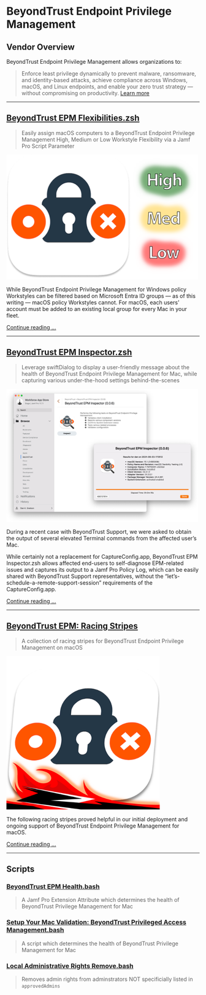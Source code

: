 # BeyondTrust Endpoint Privilege Management

## Vendor Overview

BeyondTrust Endpoint Privilege Management allows organizations to:

> Enforce least privilege dynamically to prevent malware, ransomware, and identity-based attacks, achieve compliance across Windows, macOS, and Linux endpoints, and enable your zero trust strategy — without compromising on productivity. [Learn more](https://www.beyondtrust.com/products/endpoint-privilege-management)

---

## [BeyondTrust EPM Flexibilities.zsh](BeyondTrust%20EPM%20Flexibilities.zsh)
> Easily assign macOS computers to a BeyondTrust Endpoint Privilege Management High, Medium or Low Workstyle Flexibility via a Jamf Pro Script Parameter

<img src="images/PMfM_Flexibilities_Hero.png" width="500">

While BeyondTrust Endpoint Privilege Management for Windows policy Workstyles can be filtered based on Microsoft Entra ID groups — as of this writing — macOS policy Workstyles cannot. For macOS, each users’ account must be added to an existing local group for every Mac in your fleet.

[Continue reading …](https://snelson.us/2024/08/beyondtrust-epm-flexibilities/)

---

## [BeyondTrust EPM Inspector.zsh](BeyondTrust%20EPM%20Inspector.zsh)
> Leverage swiftDialog to display a user-friendly message about the health of BeyondTrust Endpoint Privilege Management for Mac, while capturing various under-the-hood settings behind-the-scenes

<img src="images/PMfM_Inspector_Hero.png" width="500">

During a recent case with BeyondTrust Support, we were asked to obtain the output of several elevated Terminal commands from the affected user’s Mac.

While certainly not a replacement for CaptureConfig.app, BeyondTrust EPM Inspector.zsh allows affected end-users to self-diagnose EPM-related issues and captures its output to a Jamf Pro Policy Log, which can be easily shared with BeyondTrust Support representatives, without the “let’s-schedule-a-remote-support-session” requirements of the CaptureConfig.app.

[Continue reading …](https://snelson.us/2024/08/beyondtrust-epm-inspector/)

---

## [BeyondTrust EPM: Racing Stripes](https://snelson.us/2024/08/beyondtrust-epm-racing-stripes/)

> A collection of racing stripes for BeyondTrust Endpoint Privilege Management on macOS

<img src="images/PMfM_Racing_Stripes_Hero.png" width="400">

The following racing stripes proved helpful in our initial deployment and ongoing support of BeyondTrust Endpoint Privilege Management for macOS.

[Continue reading …](https://snelson.us/2024/08/beyondtrust-epm-racing-stripes/)

---

## Scripts
### [BeyondTrust EPM Health.bash](BeyondTrust%20EPM%20Health.bash)
> A Jamf Pro Extension Attribute which determines the health of BeyondTrust Privilege Management for Mac

### [Setup Your Mac Validation: BeyondTrust Privileged Access Management.bash](https://github.com/setup-your-mac/Setup-Your-Mac/blob/main/Validations/BeyondTrust%20Privileged%20Access%20Management.bash)
> A script which determines the health of BeyondTrust Privilege Management for Mac

### [Local Administrative Rights Remove.bash](Local%20Administrative%20Rights%20Remove.bash)
> Removes admin rights from adminstrators NOT specificially listed in `approvedAdmins`